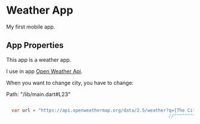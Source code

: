 # Weather App

My first mobile app.

## App Properties

This app is a weather app.

I use in app [Open Weather Api](https://openweathermap.org/).

When you want to change city, you have to change:

Path: "/lib/main.dart#L23"

```dart

  var url = "https://api.openweathermap.org/data/2.5/weather?q={The City You Want}&units=metric&appid=351f6f012c85e4d8fbd878e3fcc6304a";
                                                             //^^^^^^^^^^^^^^^^^^\\
```
